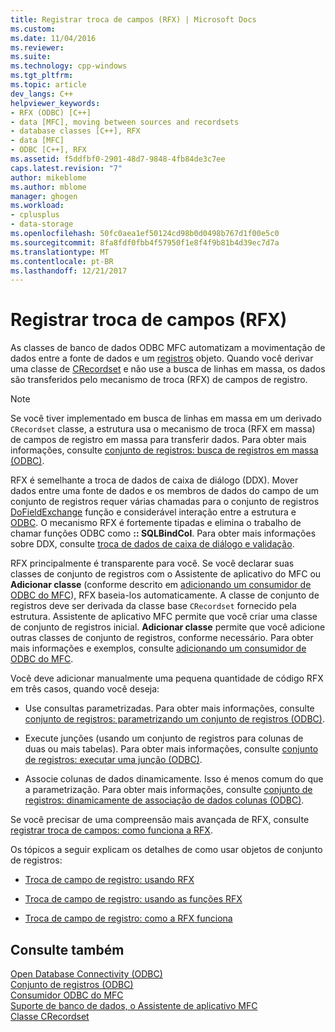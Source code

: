 ```yaml
---
title: Registrar troca de campos (RFX) | Microsoft Docs
ms.custom: 
ms.date: 11/04/2016
ms.reviewer: 
ms.suite: 
ms.technology: cpp-windows
ms.tgt_pltfrm: 
ms.topic: article
dev_langs: C++
helpviewer_keywords:
- RFX (ODBC) [C++]
- data [MFC], moving between sources and recordsets
- database classes [C++], RFX
- data [MFC]
- ODBC [C++], RFX
ms.assetid: f5ddfbf0-2901-48d7-9848-4fb84de3c7ee
caps.latest.revision: "7"
author: mikeblome
ms.author: mblome
manager: ghogen
ms.workload:
- cplusplus
- data-storage
ms.openlocfilehash: 50fc0aea1ef50124cd98b0d0498b767d1f00e5c0
ms.sourcegitcommit: 8fa8fdf0fbb4f57950f1e8f4f9b81b4d39ec7d7a
ms.translationtype: MT
ms.contentlocale: pt-BR
ms.lasthandoff: 12/21/2017
---
```

# <a name="record-field-exchange-rfx"></a>Registrar troca de campos (RFX)
As classes de banco de dados ODBC MFC automatizam a movimentação de dados entre a fonte de dados e um [registros](../../data/odbc/recordset-odbc.md) objeto. Quando você derivar uma classe de [CRecordset](../../mfc/reference/crecordset-class.md) e não use a busca de linhas em massa, os dados são transferidos pelo mecanismo de troca (RFX) de campos de registro.  
  
> [!NOTE]
>  Se você tiver implementado em busca de linhas em massa em um derivado `CRecordset` classe, a estrutura usa o mecanismo de troca (RFX em massa) de campos de registro em massa para transferir dados. Para obter mais informações, consulte [conjunto de registros: busca de registros em massa (ODBC)](../../data/odbc/recordset-fetching-records-in-bulk-odbc.md).  
  
 RFX é semelhante a troca de dados de caixa de diálogo (DDX). Mover dados entre uma fonte de dados e os membros de dados do campo de um conjunto de registros requer várias chamadas para o conjunto de registros [DoFieldExchange](../../mfc/reference/crecordset-class.md#dofieldexchange) função e considerável interação entre a estrutura e [ODBC](../../data/odbc/odbc-basics.md). O mecanismo RFX é fortemente tipadas e elimina o trabalho de chamar funções ODBC como **:: SQLBindCol**. Para obter mais informações sobre DDX, consulte [troca de dados de caixa de diálogo e validação](../../mfc/dialog-data-exchange-and-validation.md).  
  
 RFX principalmente é transparente para você. Se você declarar suas classes de conjunto de registros com o Assistente de aplicativo do MFC ou **Adicionar classe** (conforme descrito em [adicionando um consumidor de ODBC do MFC](../../mfc/reference/adding-an-mfc-odbc-consumer.md)), RFX baseia-los automaticamente. A classe de conjunto de registros deve ser derivada da classe base `CRecordset` fornecido pela estrutura. Assistente de aplicativo MFC permite que você criar uma classe de conjunto de registros inicial. **Adicionar classe** permite que você adicione outras classes de conjunto de registros, conforme necessário. Para obter mais informações e exemplos, consulte [adicionando um consumidor de ODBC do MFC](../../mfc/reference/adding-an-mfc-odbc-consumer.md).  
  
 Você deve adicionar manualmente uma pequena quantidade de código RFX em três casos, quando você deseja:  
  
-   Use consultas parametrizadas. Para obter mais informações, consulte [conjunto de registros: parametrizando um conjunto de registros (ODBC)](../../data/odbc/recordset-parameterizing-a-recordset-odbc.md).  
  
-   Execute junções (usando um conjunto de registros para colunas de duas ou mais tabelas). Para obter mais informações, consulte [conjunto de registros: executar uma junção (ODBC)](../../data/odbc/recordset-performing-a-join-odbc.md).  
  
-   Associe colunas de dados dinamicamente. Isso é menos comum do que a parametrização. Para obter mais informações, consulte [conjunto de registros: dinamicamente de associação de dados colunas (ODBC)](../../data/odbc/recordset-dynamically-binding-data-columns-odbc.md).  
  
 Se você precisar de uma compreensão mais avançada de RFX, consulte [registrar troca de campos: como funciona a RFX](../../data/odbc/record-field-exchange-how-rfx-works.md).  
  
 Os tópicos a seguir explicam os detalhes de como usar objetos de conjunto de registros:  
  
-   [Troca de campo de registro: usando RFX](../../data/odbc/record-field-exchange-using-rfx.md)  
  
-   [Troca de campo de registro: usando as funções RFX](../../data/odbc/record-field-exchange-using-the-rfx-functions.md)  
  
-   [Troca de campo de registro: como a RFX funciona](../../data/odbc/record-field-exchange-how-rfx-works.md)  
  
## <a name="see-also"></a>Consulte também  
 [Open Database Connectivity (ODBC)](../../data/odbc/open-database-connectivity-odbc.md)   
 [Conjunto de registros (ODBC)](../../data/odbc/recordset-odbc.md)   
 [Consumidor ODBC do MFC](../../mfc/reference/adding-an-mfc-odbc-consumer.md)   
 [Suporte de banco de dados, o Assistente de aplicativo MFC](../../mfc/reference/database-support-mfc-application-wizard.md)   
 [Classe CRecordset](../../mfc/reference/crecordset-class.md)